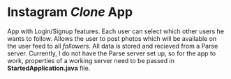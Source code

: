 # Instagram *Clone* App
App with Login/Signup features.
Each user can select which other users he wants to follow. 
Allows the user to post photos which will be available on the user feed to all *followers*.
All data is stored and recieved from a Parse server.
Currently, I do not have the Parse server set up, so for the app to work, properties of a working server need to be passed in **StartedApplication.java** file.
